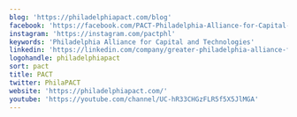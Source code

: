 ```yaml
---
blog: 'https://philadelphiapact.com/blog'
facebook: 'https://facebook.com/PACT-Philadelphia-Alliance-for-Capital-and-Technologies-140450232659090'
instagram: 'https://instagram.com/pactphl'
keywords: 'Philadelphia Alliance for Capital and Technologies'
linkedin: 'https://linkedin.com/company/greater-philadelphia-alliance-for-capital-&-technologies-pact-'
logohandle: philadelphiapact
sort: pact
title: PACT
twitter: PhilaPACT
website: 'https://philadelphiapact.com/'
youtube: 'https://youtube.com/channel/UC-hR33CHGzFLR5f5X5JlMGA'
---
```

